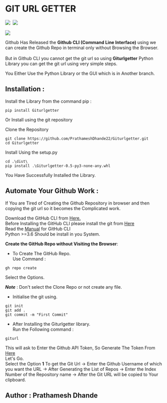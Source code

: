 # GIT URL GETTER

![](https://img.shields.io/badge/Python-3.8_|_3.9_|_3.10-blue?logo=python&style=flat-square&logoColor=white)&nbsp;
![](https://img.shields.io/badge/Github-API-red?logo=github&style=flat-square&logoColor=white)</br>


![](https://img.shields.io/badge/MADE_WITH_%20-Python-f02b79%20?style=for-the-badge&logo=python&labelColor=Ff00d8&color=Ff0087&logoColor=white)


Github Has Released the **Github CLI (Command Line Interface)** using we can create the Github Repo in terminal only without Browsing the Browser.
</br> </br>
But in Github CLI you cannot get the git url so using **Giturlgetter** Python Library you can get the git url using very simple steps.</br>

You Either Use the Python Library or the GUI which is in Another branch.</br>

## Installation :
Install the Library from the command pip :
```
pip install Giturlgetter
```
Or Install using the git repository
</br>

Clone the Repository
```
git clone https://github.com/PrathameshDhande22/Giturlgetter.git
cd Giturlgetter
```

Install Using the setup.py
```
cd .\dist\
pip install .\Giturlgetter-0.5-py3-none-any.whl
```
You Have Successfully Installed the Library.
</br>

## Automate Your Github Work :

If You are Tired of Creating the Github Repository in browser and then copying the git url so it becomes the Complicated work.
</br>

Download the GitHub CLI from <a href="https://github.com/cli/cli/releases/"> Here.</a></br>
Before Installing the GitHub CLI please install the git from <a href="https://git-scm.com/downloads"> Here</a></br>
Read the <a href="https://cli.github.com/manual/index">Manual</a> for GitHub CLI</br>
Python >=3.6 Should be install in you System.
</br>

**Create the GitHub Repo without Visiting the Browser**:</br>

- To Create The GitHub Repo.</br>
Use Command : 
```
gh repo create
```
Select the Options.</br>

***Note*** : Don't select the Clone Repo or not create any file.</br>

- Initialise the git using.</br>

```
git init
git add .
git commit -m "First Commit"
```

* After Installing the Giturlgetter library.</br>
Run the Following command :
```
giturl
```
This will ask to Enter the Github API Token, So Generate The Token From [Here](https://www.google.com/url?sa=t&source=web&rct=j&url=https://github.com/settings/tokens&ved=2ahUKEwiFi6my3Kf6AhXRDKYKHaWKCAsQFnoECBcQAQ&usg=AOvVaw1aAJGUMBmPGH7oCTvgDvQv)</br>
Let's Go.</br>
Select the Option **1** To get the Git Url -> Enter the Github Username of which you want the URL -> After Generating the List of Repos -> Enter the Index Number of the Repository name -> After the Git URL will be copied to Your clipboard.


## Author : Prathamesh Dhande